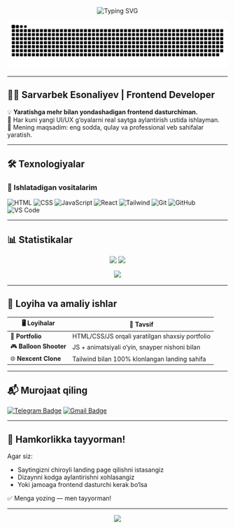 <!-- Typing header animatsiyasi -->
<p align="center">
  <img src="https://readme-typing-svg.demolab.com?font=Fira+Code&pause=1000&color=1ABC9C&center=true&vCenter=true&width=1000&lines=Salom%2C+men+Sarvarbek+Esonaliyev;Frontend+Dasturchiman;HTML%2C+CSS%2C+JS%2C+React%2C+Tailwind;Yaratishga+mehr+bilan+yondashaman" alt="Typing SVG" />
</p>

<!-- Banner -->
<p align="center">
  <img src="https://github.com/Platane/snk/raw/output/github-contribution-grid-snake.svg" alt="snake animation" />
</p>

---

## 🧑‍💻 Sarvarbek Esonaliyev | Frontend Developer

💡 **Yaratishga mehr bilan yondashadigan frontend dasturchiman.**  
🚀 Har kuni yangi UI/UX g‘oyalarni real saytga aylantirish ustida ishlayman.  
🎯 Mening maqsadim: eng sodda, qulay va professional veb sahifalar yaratish.

---

## 🛠 Texnologiyalar

### 🚀 Ishlatadigan vositalarim

![HTML](https://img.shields.io/badge/-HTML5-E34F26?style=for-the-badge&logo=html5&logoColor=white)
![CSS](https://img.shields.io/badge/-CSS3-1572B6?style=for-the-badge&logo=css3)
![JavaScript](https://img.shields.io/badge/-JavaScript-F7DF1E?style=for-the-badge&logo=javascript&logoColor=black)
![React](https://img.shields.io/badge/-React-20232A?style=for-the-badge&logo=react)
![Tailwind](https://img.shields.io/badge/-TailwindCSS-38B2AC?style=for-the-badge&logo=tailwind-css)
![Git](https://img.shields.io/badge/-Git-F05032?style=for-the-badge&logo=git)
![GitHub](https://img.shields.io/badge/-GitHub-181717?style=for-the-badge&logo=github)
![VS Code](https://img.shields.io/badge/-VSCode-007ACC?style=for-the-badge&logo=visual-studio-code)

---

## 📊 Statistikalar

<p align="center">
  <img src="https://github-readme-stats.vercel.app/api?username=sarvarbek&show_icons=true&theme=radical" width="49%" />
  <img src="https://github-readme-streak-stats.herokuapp.com?user=sarvarbek&theme=radical" width="49%" />
</p>

<p align="center">
  <img src="https://github-readme-stats.vercel.app/api/top-langs/?username=sarvarbek&layout=compact&theme=radical" width="49%" />
</p>

---

## 🧪 Loyiha va amaliy ishlar

| 🖥️ Loyihalar            | 🔎 Tavsif |
|-------------------------|-----------|
| 🎯 **Portfolio**         | HTML/CSS/JS orqali yaratilgan shaxsiy portfolio |
| 🎮 **Balloon Shooter**   | JS + animatsiyali o‘yin, snayper nishoni bilan |
| 🌐 **Nexcent Clone**     | Tailwind bilan 100% klonlangan landing sahifa |

---

## 📬 Murojaat qiling

[![Telegram Badge](https://img.shields.io/badge/-Telegram-2CA5E0?style=flat&logo=telegram&logoColor=white)](https://t.me/username) 
[![Gmail Badge](https://img.shields.io/badge/-Email-D14836?style=flat&logo=gmail&logoColor=white)](mailto:sarvarbek@example.com)

---

## 🤝 Hamkorlikka tayyorman!

Agar siz:
- Saytingizni chiroyli landing page qilishni istasangiz
- Dizaynni kodga aylantirishni xohlasangiz
- Yoki jamoaga frontend dasturchi kerak bo‘lsa

✅ Menga yozing — men tayyorman!

---

<p align="center">
  <img src="https://capsule-render.vercel.app/api?type=waving&color=gradient&height=120&section=footer"/>
</p>
